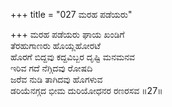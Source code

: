 +++
title = "027 ಮರಹ ಪಡೆಯರು"

+++
ಮರಹ ಪಡೆಯರು ಘಾಯ ಖಂಡಿಗೆ  
ತೆರಹುಗಾಣರು ಹೊಯ್ಲಹೋರಟೆ  
ಹೊರಗೆ ಬಿದ್ದವು ಕದ್ದವಿಬ್ಬರ ದೃಷ್ಟಿ ಮನಮನವ  
ಇರಿವ ಗದೆ ನೆಗ್ಗಿದವು ರೋಷದಿ  
ಜರೆವ ನುಡಿ ತಾಗಿದವು ಹೊಗಳುವ  
ಡರಿಯೆನಗ್ಗದ ಭೀಮ ದುರಿಯೋಧನರ ರಣರಸವ     ॥27॥